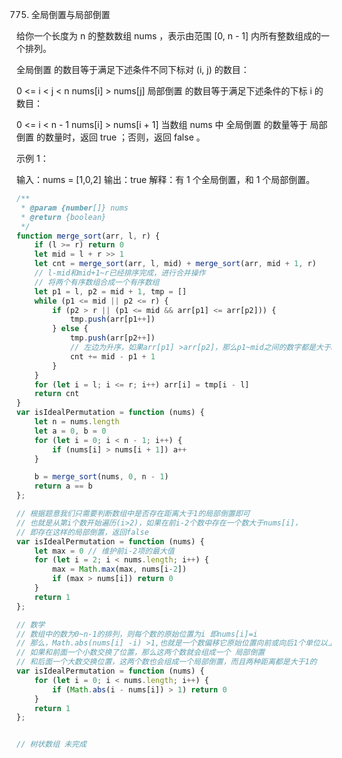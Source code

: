 775. 全局倒置与局部倒置

给你一个长度为 n 的整数数组 nums ，表示由范围 [0, n - 1] 内所有整数组成的一个排列。

全局倒置 的数目等于满足下述条件不同下标对 (i, j) 的数目：

0 <= i < j < n
nums[i] > nums[j]
局部倒置 的数目等于满足下述条件的下标 i 的数目：

0 <= i < n - 1
nums[i] > nums[i + 1]
当数组 nums 中 全局倒置 的数量等于 局部倒置 的数量时，返回 true ；否则，返回 false 。

 

示例 1：

输入：nums = [1,0,2]
输出：true
解释：有 1 个全局倒置，和 1 个局部倒置。
```js
/**
 * @param {number[]} nums
 * @return {boolean}
 */
function merge_sort(arr, l, r) {
    if (l >= r) return 0
    let mid = l + r >> 1
    let cnt = merge_sort(arr, l, mid) + merge_sort(arr, mid + 1, r)
    // l-mid和mid+1~r已经排序完成，进行合并操作
    // 将两个有序数组合成一个有序数组
    let p1 = l, p2 = mid + 1, tmp = []
    while (p1 <= mid || p2 <= r) {
        if (p2 > r || (p1 <= mid && arr[p1] <= arr[p2])) {
            tmp.push(arr[p1++])
        } else {
            tmp.push(arr[p2++])
            // 左边为升序，如果arr[p1] >arr[p2]，那么p1~mid之间的数字都是大于arr[p2],一共产生mid-p1 +1个逆序对
            cnt += mid - p1 + 1
        }
    }
    for (let i = l; i <= r; i++) arr[i] = tmp[i - l]
    return cnt
}
var isIdealPermutation = function (nums) {
    let n = nums.length
    let a = 0, b = 0
    for (let i = 0; i < n - 1; i++) {
        if (nums[i] > nums[i + 1]) a++
    }

    b = merge_sort(nums, 0, n - 1)
    return a == b
};

// 根据题意我们只需要判断数组中是否存在距离大于1的局部倒置即可
// 也就是从第i个数开始遍历(i>2)，如果在前i-2个数中存在一个数大于nums[i]，
// 即存在这样的局部倒置，返回false
var isIdealPermutation = function (nums) {
    let max = 0 // 维护前i-2项的最大值
    for (let i = 2; i < nums.length; i++) {
        max = Math.max(max, nums[i-2])
        if (max > nums[i]) return 0
    }
    return 1
};

// 数学
// 数组中的数为0~n-1的排列，则每个数的原始位置为i 即nums[i]=i
// 那么，Math.abs(nums[i] -i) >1,也就是一个数偏移它原始位置向前或向后1个单位以上，
// 如果和前面一个小数交换了位置，那么这两个数就会组成一个 局部倒置
// 和后面一个大数交换位置，这两个数也会组成一个局部倒置，而且两种距离都是大于1的
var isIdealPermutation = function (nums) {
    for (let i = 0; i < nums.length; i++) {
        if (Math.abs(i - nums[i]) > 1) return 0
    }
    return 1
};


// 树状数组 未完成